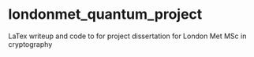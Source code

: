 # londonmet_quantum_project
LaTex writeup and code to for project dissertation for London Met MSc in cryptography
